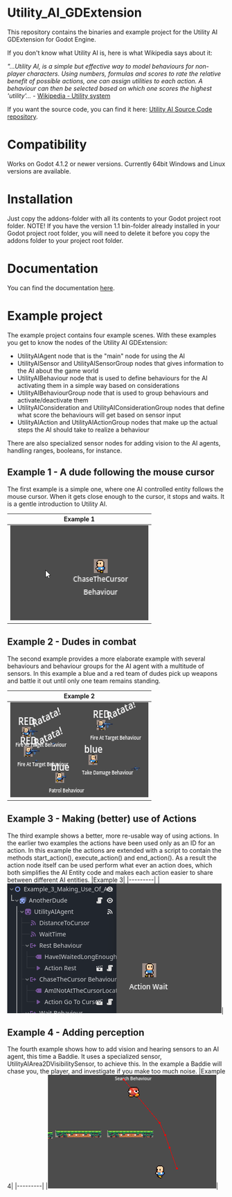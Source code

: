 # Utility_AI_GDExtension
This repository contains the binaries and example project for the Utility AI GDExtension for Godot Engine.

If you don't know what Utility AI is, here is what Wikipedia says about it:

*"...Utility AI, is a simple but effective way to model behaviours for non-player characters. Using numbers, formulas and scores to rate the relative benefit of possible actions, one can assign utilities to each action. A behaviour can then be selected based on which one scores the highest 'utility'...* - [Wikipedia - Utility system](https://en.wikipedia.org/wiki/Utility_system)

If you want the source code, you can find it here: [Utility AI Source Code repository](https://github.com/JarkkoPar/Utility_AI).

# Compatibility
Works on Godot 4.1.2 or newer versions. 
Currently 64bit Windows and Linux versions are available.

# Installation
Just copy the addons-folder with all its contents to your Godot project root folder. 
NOTE! If you have the version 1.1 bin-folder already installed in your Godot project root folder, you will need to delete it before you copy the addons folder to your project root folder.

# Documentation

You can find the documentation [here](documentation/Nodes_latest.md).

# Example project
The example project contains four example scenes. With these examples you get to know the nodes of the Utility AI GDExtension: 

 * UtilityAIAgent node that is the "main" node for using the AI
 * UtilityAISensor and UtilityAISensorGroup nodes that gives information to the AI about the game world
 * UtilityAIBehaviour node that is used to define behaviours for the AI activating them in a simple way based on considerations
 * UtilityAIBehaviourGroup node that is used to group behaviours and activate/deactivate them
 * UtilityAIConsideration and UtilityAIConsiderationGroup nodes that define what score the behaviours will get based on sensor input
 * UtilityAIAction and UtilityAIActionGroup nodes that make up the actual steps the AI should take to realize a behaviour

There are also specialized sensor nodes for adding vision to the AI agents, handling ranges, booleans, for instance.


## Example 1 - A dude following the mouse cursor

The first example is a simple one, where one AI controlled entity follows the mouse cursor. When it gets close enough to the cursor, it stops and waits. It is a gentle introduction to Utility AI. 
 
|Example 1|
|---------|
|![Example 1 - A dude following the mouse cursor](https://raw.githubusercontent.com/JarkkoPar/Utility_AI_GDExtension/main/screenshots/example_1.png)|
 
## Example 2 - Dudes in combat
The second example provides a more elaborate example with several behaviours and behaviour groups for the AI agent with a multitude of sensors. In this example a blue and a red team of dudes pick up weapons and battle it out until only one team remains standing. 

|Example 2|
|---------|
|![Example 2 - Dudes in combat](https://raw.githubusercontent.com/JarkkoPar/Utility_AI_GDExtension/main/screenshots/example_2.png)|
 
## Example 3 - Making (better) use of Actions
The third example shows a better, more re-usable way of using actions. In the earlier two examples the actions have been used only as an ID for an action. In this example the actions are extended with a script to contain the methods start_action(), execute_action() and end_action(). As a result the action node itself can be used perform what ever an action does, which both simplifies the AI Entity code and makes each action easier to share between different AI entities.
|Example 3|
|---------|
|![Example 3 - Making use of Actions](https://raw.githubusercontent.com/JarkkoPar/Utility_AI_GDExtension/main/screenshots/example_3.png)|
 
## Example 4 - Adding perception
The fourth example shows how to add vision and hearing sensors to an AI agent, this time a Baddie. It uses a specialized sensor, UtilityAIArea2DVisibilitySensor, to achieve this. In the example a Baddie will chase you, the player, and investigate if you make too much noise.
|Example 4|
|---------|
|![Example 4 - Adding perception](https://raw.githubusercontent.com/JarkkoPar/Utility_AI_GDExtension/main/screenshots/example_4.png)|
 
 